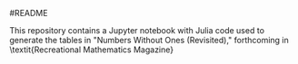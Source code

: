 #README

This repository contains a Jupyter notebook with Julia code used to generate the tables in "Numbers Without Ones (Revisited)," forthcoming in \textit{Recreational Mathematics Magazine}
